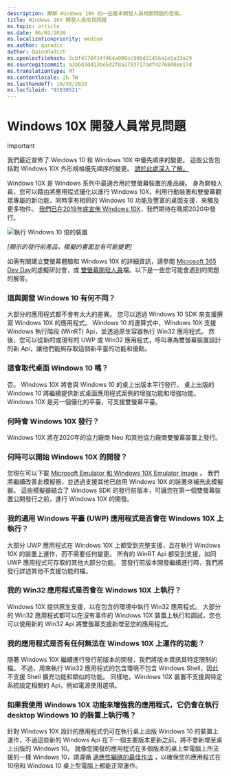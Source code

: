 ```yaml
---
description: 瞭解 Windows 10X 的一些基本開發人員相關問題的答案。
title: Windows 10X 開發人員常見問題
ms.topic: article
ms.date: 06/02/2020
ms.localizationpriority: medium
ms.author: quradic
author: QuinnRadich
ms.openlocfilehash: 3cbf4570f34f464a000cc906d31456a1e5a33a29
ms.sourcegitcommit: a3bbd3dd13be5d2f8a2793717adf4276840ee17d
ms.translationtype: MT
ms.contentlocale: zh-TW
ms.lasthandoff: 10/30/2020
ms.locfileid: "93030521"
---
```

# <a name="windows-10x-developer-faq"></a>Windows 10X 開發人員常見問題

> [!IMPORTANT]
> 我們最近宣佈了 Windows 10 和 Windows 10X 中優先順序的變更。
> 這些公告包括對 Windows 10X 外形規格優先順序的變更。 [請於此處深入了解。](https://blogs.windows.com/windowsexperience/2020/05/04/accelerating-innovation-in-windows-10-to-meet-customers-where-they-are/)

Windows 10X 是 Windows 系列中最適合用於雙螢幕裝置的產品線。 身為開發人員，您可以藉由將應用程式優化以進行 Windows 10X，利用行動裝置和雙螢幕觀眾專屬的新功能，同時享有相同的 Windows 10 功能及豐富的桌面支援，來觸及更多物件。 [我們已在2019年底宣佈 Windows 10X](https://blogs.windows.com/windowsexperience/2019/10/02/introducing-windows-10x-enabling-dual-screen-pcs-in-2020/#6qxkItE2XMPu24uw.97)，我們期待在晚期2020中發行。

![執行 Windows 10 倍的裝置](images/windows-10x-devices.png)
 
*[顯示的發行前產品，模擬的畫面並有可能變更]*

如需有關建立雙螢幕體驗和 Windows 10X 的詳細資訊，請參閱 [Microsoft 365 Dev Day](https://developer.microsoft.com/microsoft-365/virtual-events)的虛擬研討會，或 [雙螢幕開發人員](/dual-screen/)檔。以下是一些您可能會遇到的問題的解答。

### <a name="how-is-this-different-from-developing-for-windows-10"></a>這與開發 Windows 10 有何不同？

大部分的應用程式都不會有太大的差異。 您可以透過 Windows 10 SDK 來支援撰寫 Windows 10X 的應用程式。 Windows 10 的運算式中，Windows 10X 支援 Windows 執行階段 (WinRT) Api，並透過原生容器執行 Win32 應用程式。 然後，您可以從新的或現有的 UWP 或 Win32 應用程式，呼叫專為雙螢幕裝置設計的新 Api，讓他們能夠存取這個新平臺的功能和優點。

### <a name="does-this-replace-desktop-windows-10"></a>這會取代桌面 Windows 10 嗎？

否。 Windows 10X 將會與 Windows 10 的桌上出版本平行發行。 桌上出版的 Windows 10 將繼續提供新式桌面應用程式案例的增強功能和增強功能。 Windows 10X 是另一個優化的平臺，可支援雙螢幕平臺。

### <a name="when-will-windows-10x-be-released"></a>何時會 Windows 10X 發行？

Windows 10X 將在2020年的協力廠商 Neo 和其他協力廠商雙螢幕裝置上發行。

### <a name="when-can-i-start-development-for-windows-10x"></a>何時可以開始 Windows 10X 的開發？

您現在可以下載 [Microsoft Emulator 和 Windows 10X Emulator Image](/dual-screen/windows/get-dev-tools) 。 我們將繼續改善此模擬器，並透過支援其他已啟用 Windows 10X 的裝置來補充此模擬器。 這些模擬器結合了 Windows SDK 的發行前版本，可讓您在第一個雙螢幕裝置公開發行之前，進行 Windows 10X 的開發。

### <a name="will-my-universal-windows-platform-uwp-apps-run-on-windows-10x"></a>我的通用 Windows 平臺 (UWP) 應用程式是否會在 Windows 10X 上執行？

大部分 UWP 應用程式在 Windows 10X 上都受到完整支援，且在執行 Windows 10X 的裝置上運作，而不需要任何變更。 所有的 WinRT Api 都受到支援，如同 UWP 應用程式可存取的其他大部分功能。 當發行前版本開發繼續進行時，我們將發行詳述其他不支援功能的檔。

### <a name="will-my-win32-apps-run-on-windows-10x"></a>我的 Win32 應用程式是否會在 Windows 10X 上執行？

Windows 10X 提供原生支援，以在包含的環境中執行 Win32 應用程式。 大部分的 Win32 應用程式都可以在沒有事件的 Windows 10X 裝置上執行和調試，您也可以使用新的 Win32 Api 將雙螢幕支援新增至您的應用程式。

### <a name="are-there-any-features-of-my-app-that-wont-work-on-windows-10x"></a>我的應用程式是否有任何無法在 Windows 10X 上運作的功能？

隨著 Windows 10X 繼續進行發行前版本的開發，我們將版本資訊其特定限制的檔。 不過，用來執行 Win32 應用程式的包含環境不包含 Windows Shell，因此不支援 Shell 擴充功能和類似的功能。 同樣地，Windows 10X 裝置不支援與特定系統設定相關的 Api，例如電源使用選項。

### <a name="if-i-enhance-my-app-with-windows-10x-features-will-it-still-run-on-devices-running-desktop-windows-10"></a>如果我使用 Windows 10X 功能來增強我的應用程式，它仍會在執行 desktop Windows 10 的裝置上執行嗎？

針對 Windows 10X 設計的應用程式仍可在執行桌上出版 Windows 10 的裝置上運作，不過這些新的 Windows Api 在下一個主要版本更新之前，將不會新增至桌上出版的 Windows 10。 就像您開發的應用程式在多個版本的桌上型電腦上所支援的一樣 Windows 10，請遵循 [適應性編碼的最佳作法](/windows/uwp/debug-test-perf/version-adaptive-code) ，以確保您的應用程式在10倍和 Windows 10 桌上型電腦上都能正常運作。
